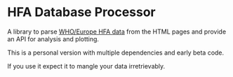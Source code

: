 # HFA Database Processor

A library to parse [WHO/Europe HFA data](http://data.euro.who.int/hfadb) from the HTML pages and provide an API for analysis and plotting.

This is a personal version with multiple dependencies and early beta code.

If you use it expect it to mangle your data irretrievably.
